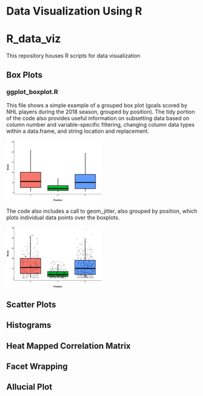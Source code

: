 # Data Visualization Using R
# R_data_viz
This repository houses R scripts for data visualization

## Box Plots
### ggplot_boxplot.R
This file shows a simple example of a grouped box plot (goals scored by NHL players during the 2018 season, grouped by position). The tidy portion of the code also provides useful information on subsetting data based on column number and variable-specific filtering, changing column data types within a data.frame, and string location and replacement. 

<img src="media/boxplot_basic.jpg" width="50%">

The code also includes a call to geom_jitter, also grouped by position, which plots individual data points over the boxplots. 

<img src="media/boxplot_geompoint.jpg" width="50%">

## Scatter Plots

## Histograms

## Heat Mapped Correlation Matrix

## Facet Wrapping

## Allucial Plot
